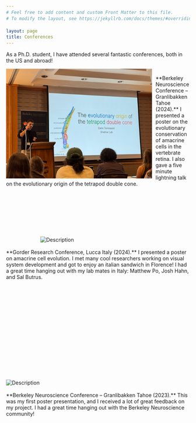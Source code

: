 ```yaml
---
# Feel free to add content and custom Front Matter to this file.
# To modify the layout, see https://jekyllrb.com/docs/themes/#overriding-theme-defaults

layout: page
title: Conferences
---
```


As a Ph.D. student, I have attended several fantastic conferences, both in the US and abroad!

<img src="files/BNC_2024.JPG" alt="Description" style="float: left; margin-right: 10px; width: 400px;">
<br>
**Berkeley Neuroscience Conference – Granlibakken Tahoe (2024).** I presented a poster on the evolutionary conservation of amacrine cells in the vertebrate retina. I also gave a five minute lightning talk on the evolutionary origin of the tetrapod double cone. 
<br>
<br>
<br>
<br>
<br>
<br>
<br>
<br>
<br>

<img src="files/GRC_2024.png" alt="Description" style="float: right; margin-right: 10px; width: 400px;">
<br>
<br>
**Gorder Research Conference, Lucca Italy (2024).** I presented a poster on amacrine cell evolution. I met many cool researchers working on visual system development and got to enjoy an italian sandwich in Florence! I had a great time hanging out with my lab mates in Italy: Matthew Po, Josh Hahn, and Sal Butrus. 
<br>
<br>
<br>
<br>
<br>
<br>
<br>
<br>
<br>
<br>
<br>
<br>
<br>
<br>
<br>
<br>
<br>

<img src="files/BNC_2023.png" alt="Description" style="float: left; margin-right: 10px; width: 400px;">
<br>
<br>
**Berkeley Neuroscience Conference – Granlibakken Tahoe (2023).** This was my first poster presentation, and I received a lot of great feedback on my project. I had a great time hanging out with the Berkeley Neuroscience community!


